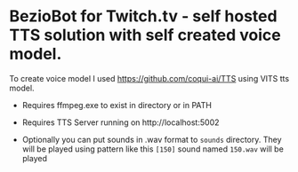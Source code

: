 # BezioBot for Twitch.tv - self hosted TTS solution with self created voice model.
To create voice model I used https://github.com/coqui-ai/TTS using VITS tts model.

- Requires ffmpeg.exe to exist in directory or in PATH

- Requires TTS Server running on http://localhost:5002

- Optionally you can put sounds in .wav format to `sounds` directory. They will be played using pattern like this `[150]` sound named `150.wav` will be played